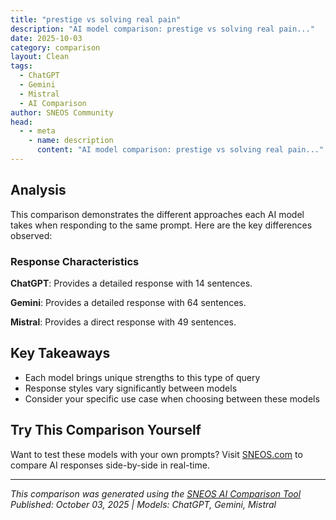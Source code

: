 ```yaml
---
title: "prestige vs solving real pain"
description: "AI model comparison: prestige vs solving real pain..."
date: 2025-10-03
category: comparison
layout: Clean
tags:
  - ChatGPT
  - Gemini
  - Mistral
  - AI Comparison
author: SNEOS Community
head:
  - - meta
    - name: description
      content: "AI model comparison: prestige vs solving real pain..."
---
```


<ChatComparison
  title="prestige vs solving real pain"
  prompt="prestige vs solving real pain"
  :responses='{
    "ChatGPT": "The comparison between \u0022prestige\u0022 and \u0022solving real pain\u0022 often comes up in discussions about values, goals, business, or personal fulfillment. Here\u0027s an analysis of the two concepts:\n\n### Prestige\n- **Definition:** Prestige refers to widespread respect and admiration based on achievements, status, or reputation.\n- **Focus:** It often centers around external validation, social standing, recognition, and sometimes material success.\n- **Motivation:** People or organizations driven by prestige seek to enhance their image, influence, and perceived importance.\n- **Examples:** Winning awards, attending elite institutions, holding high-status job titles, luxury branding.\n\n### Solving Real Pain\n- **Definition:** Solving real pain means addressing tangible problems, needs, or suffering that people experience.\n- **Focus:** It revolves around making a meaningful impact on individuals\u0027 lives by providing solutions that improve well-being.\n- **Motivation:** The drive is to create value, help others, and generate lasting benefits through practical and effective solutions.\n- **Examples:** Creating affordable healthcare, developing educational tools for underserved communities, inventing products that alleviate daily challenges.\n\n### Prestige vs. Solving Real Pain\n| Aspect              | Prestige                                | Solving Real Pain                     |\n|---------------------|---------------------------------------|-------------------------------------|\n| Primary Goal        | Recognition and status                 | Impact and problem resolution       |\n| Outcome             | Social capital, influence              | Improved quality of life             |\n| Motivation          | External validation                    | Intrinsic satisfaction and empathy  |\n| Challenges          | Can be superficial or disconnected    | May require deep understanding and effort |\n| Long-term Value     | May fade if not linked to real value  | Often sustainable and meaningful    |\n\n### Which is more important?\n- While prestige can open doors and create opportunities, solving real pain tends to lead to more lasting fulfillment and positive change.\n- Ideally, combining both is powerful: gaining prestige through genuinely addressing real pain can build both reputation and impact.\n\nIf you provide more context\u2014such as whether you\u0027re thinking about business, personal development, or another area\u2014I can tailor the comparison further!",
    "Gemini": "The choice between prestige and solving real pain is a fundamental dilemma in many aspects of life, particularly in career choices, business ventures, and even personal projects. Here\u0027s a breakdown of the pros and cons of each, and some considerations for making the right choice for you:\n\n**Prestige (Focus on Status, Recognition, and Reputation)**\n\n*   **Pros:**\n    *   **Recognition and Respect:**  Being associated with a prestigious brand, position, or accomplishment often brings admiration and respect from others.\n    *   **Networking Opportunities:**  Prestige can open doors to valuable connections and influential circles.\n    *   **Financial Rewards:**  Prestige often translates into higher salaries, better job opportunities, and greater access to resources.\n    *   **Personal Satisfaction:**  For some, the feeling of accomplishment and being seen as successful is a significant source of personal fulfillment.\n    *   **Influence:**  A prestigious position can give you a platform to influence decisions and shape opinions.\n    *   **Resume Builder:**  Prestige can significantly enhance your resume and future career prospects.\n\n*   **Cons:**\n    *   **High Pressure and Stress:**  Maintaining a prestigious position or reputation can be extremely demanding and stressful.  Expect long hours, intense competition, and constant pressure to perform.\n    *   **Potential for Burnout:**  The constant pursuit of prestige can lead to burnout and a decline in overall well-being.\n    *   **Ethical Compromises:**  The desire for prestige can sometimes lead to unethical behavior or compromises of personal values.  (e.g., prioritizing profit over people).\n    *   **Lack of Meaning:**  Prestige without purpose can feel empty and unsatisfying in the long run.  You might find yourself asking \u0022Is this all there is?\u0022\n    *   **Dependence on External Validation:**  Your self-worth may become tied to external recognition, making you vulnerable to criticism and failure.\n    *   **Limited Creativity and Innovation:**  Organizations focused on maintaining prestige may be resistant to change and new ideas.\n    *   **Can Attract the Wrong People:**  Prestige can attract opportunists and people who are interested in you for what you can do for them, rather than genuine connection.\n\n**Solving Real Pain (Focus on Addressing Problems, Improving Lives, and Making a Tangible Difference)**\n\n*   **Pros:**\n    *   **Meaning and Purpose:**  Knowing that you are making a positive impact on the lives of others can be deeply fulfilling and provide a sense of purpose.\n    *   **Intrinsic Motivation:**  The desire to solve a problem or help others can be a powerful source of motivation, even when facing challenges.\n    *   **Resilience:**  When you are driven by a strong purpose, you are more likely to persevere through difficult times.\n    *   **Innovation and Creativity:**  Focusing on solving problems often leads to creative solutions and innovative approaches.\n    *   **Positive Impact on the World:**  By addressing real needs, you can contribute to a better world and leave a lasting legacy.\n    *   **Stronger Relationships:**  Working with others towards a common goal can foster strong relationships and a sense of community.\n    *   **Potential for Financial Success:**  Solving real problems can often lead to financial success, as people are willing to pay for solutions that improve their lives.  (This is a *byproduct* of solving the problem, not the primary goal).\n\n*   **Cons:**\n    *   **Financial Instability:**  Solving problems, especially in areas like social entrepreneurship or non-profits, may not always lead to high salaries or financial security.\n    *   **Challenges and Obstacles:**  Solving complex problems is often difficult and requires overcoming numerous challenges and obstacles.\n    *   **Slow Progress:**  Making a significant impact can take time and effort, and progress may be slow.\n    *   **Emotional Toll:**  Dealing with difficult issues and suffering can be emotionally draining.\n    *   **Lack of Recognition:**  The work you do may not always be recognized or appreciated by others.\n    *   **Can Attract Cynics:**  People can be resistant to change, and you may encounter cynicism and skepticism.\n    *   **Risk of \u0022Savior Complex\u0022:**  It\u0027s important to avoid a \u0022savior complex\u0022 and genuinely partner with the people you are trying to help, respecting their agency and perspectives.\n\n**How to Choose:**\n\n*   **Identify Your Values:** What truly matters to you? What are your priorities in life? Understanding your values will help you align your choices with your core beliefs.\n*   **Consider Your Personality:**  Are you comfortable with risk and uncertainty? Do you thrive in high-pressure environments?  Your personality traits can influence your satisfaction in different paths.\n*   **Assess Your Skills and Interests:** What are you good at? What do you enjoy doing? Combining your skills and interests with a focus on solving real problems can be a powerful combination.\n*   **Think Long-Term:**  What kind of life do you want to live in the future? What kind of impact do you want to make on the world?  Consider the long-term consequences of your choices.\n*   **Explore Both Options:**  Try volunteering for a cause you care about or taking on a project that solves a problem, even if it\u0027s on a small scale.  Also, seek out opportunities to work in prestigious environments or roles.  This will give you first-hand experience and help you make a more informed decision.\n*   **Consider Hybrid Approaches:**  It\u0027s not always an \u0022either/or\u0022 choice. You might be able to find a path that combines prestige with solving real problems.  For example, you could work for a prestigious company that has a strong social responsibility program, or use your skills and resources to start a non-profit organization.\n*   **Be Open to Change:**  Your priorities and values may change over time. Be open to reevaluating your choices and making adjustments as needed.\n\n**Key Questions to Ask Yourself:**\n\n*   What problems in the world resonate most with me?\n*   What skills and resources do I have that could be used to solve those problems?\n*   How much am I willing to sacrifice in terms of financial security and recognition in order to make a difference?\n*   What kind of impact do I want to have on the world?\n*   What kind of work environment do I thrive in?\n*   What are my long-term goals, both personally and professionally?\n\nUltimately, the best choice is the one that aligns with your values, skills, and long-term goals. While prestige can be attractive, it\u0027s important to consider whether it will truly bring you fulfillment.  Solving real pain can be challenging, but it can also be incredibly rewarding.  The ideal path is often a blend of the two, where you can use your talents and resources to make a positive impact while also achieving a degree of success and recognition.\n",
    "Mistral": "The concepts of \u0022prestige\u0022 and \u0022solving real pain\u0022 often come up in discussions about career choices, business strategies, and personal fulfillment. Here\u0027s a breakdown of each and how they might compare:\n\n### Prestige\n**Definition:**\nPrestige refers to the reputation, status, or esteem associated with a particular role, institution, or achievement. It often involves recognition and respect from peers and society.\n\n**Pros:**\n1. **Recognition:** Prestige can bring recognition and respect, which can be personally satisfying.\n2. **Opportunities:** High-prestige roles often come with better opportunities for career advancement and networking.\n3. **Financial Rewards:** Prestigious positions often come with higher salaries and benefits.\n4. **Social Capital:** Prestige can open doors to influential circles and provide social capital.\n\n**Cons:**\n1. **Pressure:** High-prestige roles can come with significant pressure and expectations.\n2. **Competition:** Competition for prestigious positions can be intense, leading to stress and burnout.\n3. **Fulfillment:** Prestige alone may not lead to personal fulfillment or happiness.\n4. **Authenticity:** Pursuing prestige for its own sake can lead to a lack of authenticity and a disconnect from one\u0027s true passions and values.\n\n### Solving Real Pain\n**Definition:**\nSolving real pain involves addressing genuine problems or challenges that people face. This can be in various domains such as healthcare, education, social justice, or technology.\n\n**Pros:**\n1. **Impact:** Solving real pain can have a significant positive impact on individuals and communities.\n2. **Fulfillment:** Addressing real problems can be deeply fulfilling and provide a sense of purpose.\n3. **Innovation:** It often requires creativity and innovation, which can be intellectually stimulating.\n4. **Social Contribution:** It contributes to the betterment of society, which can be a powerful motivator.\n\n**Cons:**\n1. **Challenges:** Solving real pain can be complex and challenging, requiring significant effort and resources.\n2. **Recognition:** The work may not always be recognized or appreciated, especially if it\u0027s behind the scenes.\n3. **Financial Rewards:** The financial rewards may not be as immediate or substantial as in high-prestige roles.\n4. **Burnout:** The emotional and physical demands can lead to burnout if not managed properly.\n\n### Comparison\n**Motivation:**\n- **Prestige:** Often driven by external validation and societal recognition.\n- **Solving Real Pain:** Often driven by a desire to make a difference and contribute to the greater good.\n\n**Impact:**\n- **Prestige:** May have a broader impact in terms of influence and reach but may not always address fundamental issues.\n- **Solving Real Pain:** Directly addresses fundamental issues, potentially leading to more meaningful and lasting impact.\n\n**Fulfillment:**\n- **Prestige:** Can provide a sense of accomplishment and recognition but may not always align with personal values.\n- **Solving Real Pain:** Often aligns closely with personal values and provides a deep sense of fulfillment and purpose.\n\n**Challenges:**\n- **Prestige:** Can involve significant competition and pressure to maintain status.\n- **Solving Real Pain:** Can involve complex problems that require sustained effort and innovation.\n\n### Conclusion\nThe choice between pursuing prestige and solving real pain often depends on individual values, goals, and circumstances. For some, the recognition and opportunities that come with prestige are highly motivating. For others, the fulfillment and impact of solving real pain are more rewarding. Ideally, one might find a balance where they can achieve both prestige and make a meaningful impact."
  }'
  published-date="20:26"
/>

## Analysis

This comparison demonstrates the different approaches each AI model takes when responding to the same prompt. Here are the key differences observed:

### Response Characteristics

**ChatGPT**: Provides a detailed response with 14 sentences. 

**Gemini**: Provides a detailed response with 64 sentences. 

**Mistral**: Provides a direct response with 49 sentences. 

## Key Takeaways

- Each model brings unique strengths to this type of query
- Response styles vary significantly between models
- Consider your specific use case when choosing between these models

## Try This Comparison Yourself

Want to test these models with your own prompts? Visit [SNEOS.com](https://sneos.com) to compare AI responses side-by-side in real-time.

---

*This comparison was generated using the [SNEOS AI Comparison Tool](https://sneos.com)*
*Published: October 03, 2025 | Models: ChatGPT, Gemini, Mistral*
